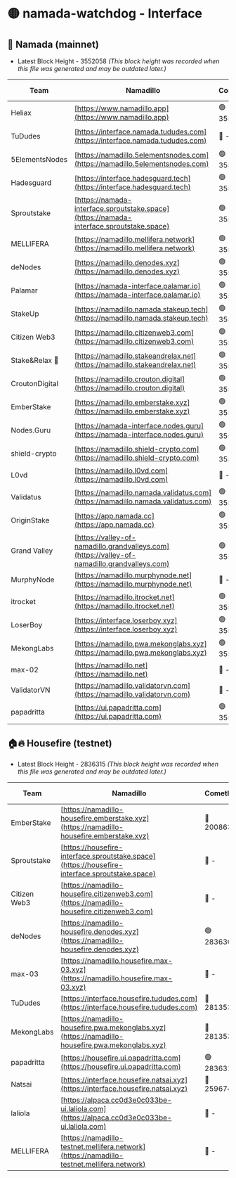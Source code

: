 # 🟡 namada-watchdog - Interface

## 🚀 Namada (mainnet)
- Latest Block Height - 3552058 *(This block height was recorded when this file was generated and may be outdated later.)*

| Team | Namadillo | CometBFT | Indexer | MASP Indexer |
|-|-|-|-|-|
| Heliax | [https://www.namadillo.app](https://www.namadillo.app) | 🟢 3552037 | 🟢 3552037 | 🟢 3552037 |
| TuDudes | [https://interface.namada.tududes.com](https://interface.namada.tududes.com) | 🔴 - | 🟢 3552032 | 🟢 3552032 |
| 5ElementsNodes | [https://namadillo.5elementsnodes.com](https://namadillo.5elementsnodes.com) | 🟢 3552038 | 🟢 3552038 | 🟢 3552038 |
| Hadesguard | [https://interface.hadesguard.tech](https://interface.hadesguard.tech) | 🟢 3552039 | 🟢 3552032 | 🟢 3552032 |
| Sproutstake | [https://namada-interface.sproutstake.space](https://namada-interface.sproutstake.space) | 🟢 3552039 | 🟢 3552039 | 🟢 3552039 |
| MELLIFERA | [https://namadillo.mellifera.network](https://namadillo.mellifera.network) | 🟢 3552041 | 🟢 3552040 | 🟢 3552040 |
| deNodes | [https://namadillo.denodes.xyz](https://namadillo.denodes.xyz) | 🟢 3552041 | 🟢 3552041 | 🟢 3552041 |
| Palamar | [https://namada-interface.palamar.io](https://namada-interface.palamar.io) | 🟢 3552042 | 🟢 3552042 | 🟢 3552041 |
| StakeUp | [https://namadillo.namada.stakeup.tech](https://namadillo.namada.stakeup.tech) | 🟢 3552042 | 🟢 3552042 | 🟢 3552042 |
| Citizen Web3 | [https://namadillo.citizenweb3.com](https://namadillo.citizenweb3.com) | 🟢 3552043 | 🟢 3552031 | 🟢 3552032 |
| Stake&Relax 🦥 | [https://namadillo.stakeandrelax.net](https://namadillo.stakeandrelax.net) | 🟢 3552043 | 🟢 3552043 | 🟢 3552043 |
| CroutonDigital | [https://namadillo.crouton.digital](https://namadillo.crouton.digital) | 🟢 3552044 | 🟢 3552044 | 🟢 3552044 |
| EmberStake | [https://namadillo.emberstake.xyz](https://namadillo.emberstake.xyz) | 🟢 3552045 | 🟢 3552044 | 🟢 3552044 |
| Nodes.Guru | [https://namada-interface.nodes.guru](https://namada-interface.nodes.guru) | 🟢 3552045 | 🟢 3552045 | 🟢 3552045 |
| shield-crypto | [https://namadillo.shield-crypto.com](https://namadillo.shield-crypto.com) | 🟢 3552046 | 🟢 3552045 | 🟢 3552045 |
| L0vd | [https://namadillo.l0vd.com](https://namadillo.l0vd.com) | 🔴 - | 🔴 - | 🔴 - |
| Validatus | [https://namadillo.namada.validatus.com](https://namadillo.namada.validatus.com) | 🟢 3552048 | 🟢 3552048 | 🟢 3552048 |
| OriginStake | [https://app.namada.cc](https://app.namada.cc) | 🟢 3552049 | 🟢 3552048 | 🟢 3552048 |
| Grand Valley | [https://valley-of-namadillo.grandvalleys.com](https://valley-of-namadillo.grandvalleys.com) | 🟢 3552049 | 🟢 3552049 | 🟢 3552050 |
| MurphyNode | [https://namadillo.murphynode.net](https://namadillo.murphynode.net) | 🔴 - | 🔴 - | 🔴 - |
| itrocket | [https://namadillo.itrocket.net](https://namadillo.itrocket.net) | 🟢 3552053 | 🟢 3552053 | 🟢 3552053 |
| LoserBoy | [https://interface.loserboy.xyz](https://interface.loserboy.xyz) | 🟢 3552054 | 🟢 3552054 | 🟢 3552054 |
| MekongLabs | [https://namadillo.pwa.mekonglabs.xyz](https://namadillo.pwa.mekonglabs.xyz) | 🟢 3552054 | 🟢 3552054 | 🟢 3552054 |
| max-02 | [https://namadillo.net](https://namadillo.net) | 🔴 - | 🔴 - | 🔴 - |
| ValidatorVN | [https://namadillo.validatorvn.com](https://namadillo.validatorvn.com) | 🔴 - | 🔴 - | 🔴 - |
| papadritta | [https://ui.papadritta.com](https://ui.papadritta.com) | 🟢 3552058 | 🟢 3552058 | 🟢 3552058 |

## 🏠🔥 Housefire (testnet)
- Latest Block Height - 2836315 *(This block height was recorded when this file was generated and may be outdated later.)*

| Team | Namadillo | CometBFT | Indexer | MASP Indexer |
|-|-|-|-|-|
| EmberStake | [https://namadillo-housefire.emberstake.xyz](https://namadillo-housefire.emberstake.xyz) | 🔴 2008636 | 🔴 - | 🔴 - |
| Sproutstake | [https://housefire-interface.sproutstake.space](https://housefire-interface.sproutstake.space) | 🔴 - | 🔴 - | 🔴 - |
| Citizen Web3 | [https://namadillo-housefire.citizenweb3.com](https://namadillo-housefire.citizenweb3.com) | 🔴 - | 🔴 - | 🔴 - |
| deNodes | [https://namadillo-housefire.denodes.xyz](https://namadillo-housefire.denodes.xyz) | 🟢 2836305 | 🟢 2836304 | 🟢 2836305 |
| max-03 | [https://namadillo.housefire.max-03.xyz](https://namadillo.housefire.max-03.xyz) | 🔴 - | 🔴 - | 🔴 - |
| TuDudes | [https://interface.housefire.tududes.com](https://interface.housefire.tududes.com) | 🔴 2813534 | 🔴 2778001 | 🔴 2813534 |
| MekongLabs | [https://namadillo-housefire.pwa.mekonglabs.xyz](https://namadillo-housefire.pwa.mekonglabs.xyz) | 🔴 2813534 | 🔴 2778001 | 🔴 2813534 |
| papadritta | [https://housefire.ui.papadritta.com](https://housefire.ui.papadritta.com) | 🟢 2836315 | 🟢 2836315 | 🟢 2836315 |
| Natsai | [https://interface.housefire.natsai.xyz](https://interface.housefire.natsai.xyz) | 🔴 2596741 | 🔴 2596741 | 🔴 2596741 |
| laliola | [https://alpaca.cc0d3e0c033be-ui.laliola.com](https://alpaca.cc0d3e0c033be-ui.laliola.com) | 🔴 - | 🔴 - | 🔴 - |
| MELLIFERA | [https://namadillo-testnet.mellifera.network](https://namadillo-testnet.mellifera.network) | 🔴 - | 🔴 2778001 | 🔴 2607259 |

